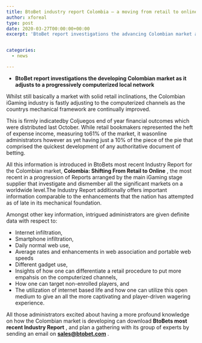 ```yaml
---
title: BtoBet industry report Colombia — a moving from retail to online
author: xforeal 
type: post
date: 2020-03-27T00:00:00+00:00
excerpt: 'BtoBet report investigations the advancing Colombian market as it adjusts to a progressively computerized local communityWhilst still fundamentally a market with solid retail inclinations, the Colombian iGaming industry is fastly adjusting to the computerized channels as the countrys mechanical framework are continually improved '


categories:
  - news

---
```

  * **BtoBet report investigations the developing Colombian market as it adjusts to a progressively computerized local network** 

Whilst still basically a market with solid retail inclinations, the Colombian iGaming industry is fastly adjusting to the computerized channels as the countrys mechanical framework are continually improved. 

This is firmly indicatedby Coljuegos end of year financial outcomes which were distributed last October. While retail bookmakers represented the heft of expense income, measuring to61&percnt; of the market, it wasonline administrators however as yet having just a 10&percnt; of the piece of the pie that comprised the quickest development of any authoritative document of betting. 

All this information is introduced in BtoBets most recent Industry Report for the Colombian market, **Colombia: Shifting From Retail to Online** , the most recent in a progression of Reports arranged by the main iGaming stage supplier that investigate and dismember all the significant markets on a worldwide level.The Industry Report additionally offers important information comparable to the enhancements that the nation has attempted as of late in its mechanical foundation. 

Amongst other key information, intrigued administrators are given definite data with respect to: 

  * Internet infiltration, 
  * Smartphone infiltration, 
  * Daily normal web use, 
  * Average rates and enhancements in web association and portable web speeds 
  * Different gadget use, 
  * Insights of how one can differentiate a retail procedure to put more empahsis on the computerized channels, 
  * How one can target non-enrolled players, and 
  * The utilization of internet based life and how one can utilize this open medium to give an all the more captivating and player-driven wagering experience. 

All those administrators excited about having a more profound knowledge on how the Colombian market is developing can download **BtoBets most recent Industry Report** , and plan a gathering with its group of experts by sending an email on **sales@btobet.com** .